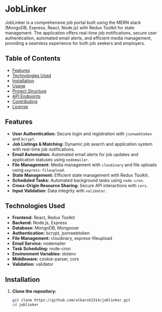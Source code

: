 # JobLinker

JobLinker is a comprehensive job portal built using the MERN stack (MongoDB, Express, React, Node.js) with Redux Toolkit for state management. The application offers real-time job notifications, secure user authentication, automated email alerts, and efficient media management, providing a seamless experience for both job seekers and employers.

## Table of Contents

- [Features](#features)
- [Technologies Used](#technologies-used)
- [Installation](#installation)
- [Usage](#usage)
- [Project Structure](#project-structure)
- [API Endpoints](#api-endpoints)
- [Contributing](#contributing)
- [License](#license)

## Features

- **User Authentication:** Secure login and registration with `jsonwebtoken` and `bcrypt`.
- **Job Listings & Matching:** Dynamic job search and application system with real-time job notifications.
- **Email Automation:** Automated email alerts for job updates and application statuses using `nodemailer`.
- **File Management:** Media management with `cloudinary` and file uploads using `express-fileupload`.
- **State Management:** Efficient state management with Redux Toolkit.
- **Scheduled Tasks:** Automated background tasks using `node-cron`.
- **Cross-Origin Resource Sharing:** Secure API interactions with `cors`.
- **Input Validation:** Data integrity with `validator`.

## Technologies Used

- **Frontend:** React, Redux Toolkit
- **Backend:** Node.js, Express
- **Database:** MongoDB, Mongoose
- **Authentication:** bcrypt, jsonwebtoken
- **File Management:** cloudinary, express-fileupload
- **Email Service:** nodemailer
- **Task Scheduling:** node-cron
- **Environment Variables:** dotenv
- **Middleware:** cookie-parser, cors
- **Validation:** validator

## Installation

1. **Clone the repository:**
   ```bash
   git clone https://github.com/utkarsh2314/joblinker.git
   cd joblinker
